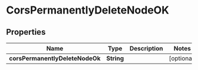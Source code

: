 # CorsPermanentlyDeleteNodeOK

## Properties

| Name                            | Type       | Description | Notes      |
| ------------------------------- | ---------- | ----------- | ---------- |
| **corsPermanentlyDeleteNodeOk** | **String** |             | [optional] |
